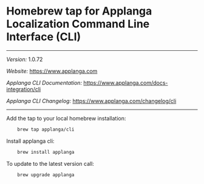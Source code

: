 # Homebrew tap for Applanga Localization Command Line Interface (CLI)

***
*Version:* 1.0.72

*Website:* <https://www.applanga.com>

*Applanga CLI Documentation:* <https://www.applanga.com/docs-integration/cli>

*Applanga CLI Changelog:* <https://www.applanga.com/changelog/cli>
***

Add the tap to your local homebrew installation:

```sh
	brew tap applanga/cli
```

Install applanga cli:

```sh
	brew install applanga
```

To update to the latest version call:

```sh
	brew upgrade applanga
```
